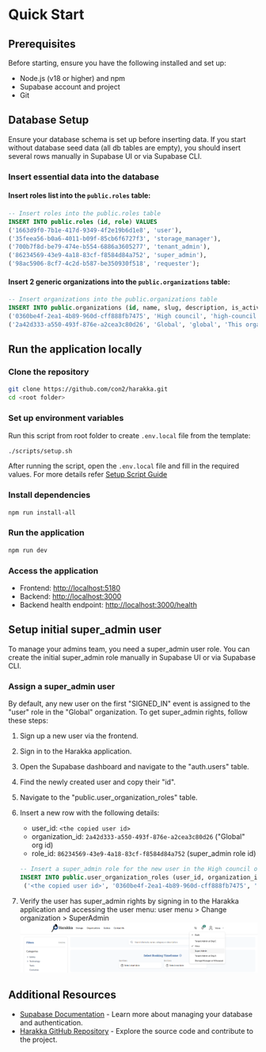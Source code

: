 # Quick Start

## Prerequisites

Before starting, ensure you have the following installed and set up:

- Node.js (v18 or higher) and npm
- Supabase account and project
- Git

## Database Setup

Ensure your database schema is set up before inserting data.
If you start without database seed data (all db tables are empty), you should insert several rows manually in Supabase UI or via Supabase CLI.

### Insert essential data into the database

#### Insert roles list into the `public.roles` table:

```sql
-- Insert roles into the public.roles table
INSERT INTO public.roles (id, role) VALUES
('1663d9f0-7b1e-417d-9349-4f2e19b6d1e8', 'user'),
('35feea56-b0a6-4011-b09f-85cb6f6727f3', 'storage_manager'),
('700b7f8d-be79-474e-b554-6886a3605277', 'tenant_admin'),
('86234569-43e9-4a18-83cf-f8584d84a752', 'super_admin'),
('98ac5906-8cf7-4c2d-b587-be350930f518', 'requester');
```

#### Insert 2 generic organizations into the `public.organizations` table:

```sql
-- Insert organizations into the public.organizations table
INSERT INTO public.organizations (id, name, slug, description, is_active, is_deleted) VALUES
('0360be4f-2ea1-4b89-960d-cff888fb7475', 'High council', 'high-council', 'Almighty admins rule from here (like super_admins)', TRUE, FALSE),
('2a42d333-a550-493f-876e-a2cea3c80d26', 'Global', 'global', 'This organization is a default organization for all users that sign up on the app. All users in this organization will have a role "user" at sign up', TRUE, FALSE);
```

## Run the application locally

### Clone the repository

```sh
git clone https://github.com/con2/harakka.git
cd <root folder>
```

### Set up environment variables

Run this script from root folder to create `.env.local` file from the template:

```sh
./scripts/setup.sh
```

After running the script, open the `.env.local` file and fill in the required values.
For more details refer [Setup Script Guide](./developers/workflows/scripts/setup.md)

### Install dependencies

```sh
npm run install-all
```

### Run the application

```sh
npm run dev
```

### Access the application

- Frontend: <http://localhost:5180>
- Backend: <http://localhost:3000>
- Backend health endpoint: <http://localhost:3000/health>

## Setup initial super_admin user

To manage your admins team, you need a super_admin user role. You can create the initial super_admin role manually in Supabase UI or via Supabase CLI.

### Assign a super_admin user

By default, any new user on the first "SIGNED_IN" event is assigned to the "user" role in the "Global" organization. To get super_admin rights, follow these steps:

1. Sign up a new user via the frontend.
2. Sign in to the Harakka application.
3. Open the Supabase dashboard and navigate to the "auth.users" table.
4. Find the newly created user and copy their "id".
5. Navigate to the "public.user_organization_roles" table.
6. Insert a new row with the following details:

   - user_id: `<the copied user id>`
   - organization_id: `2a42d333-a550-493f-876e-a2cea3c80d26` ("Global" org id)
   - role_id: `86234569-43e9-4a18-83cf-f8584d84a752` (super_admin role id)

   ```sql
   -- Insert a super_admin role for the new user in the High council organization
   INSERT INTO public.user_organization_roles (user_id, organization_id, role_id, is_active) VALUES
    ('<the copied user id>', '0360be4f-2ea1-4b89-960d-cff888fb7475', '86234569-43e9-4a18-83cf-f8584d84a752', TRUE);
   ```

7. Verify the user has super_admin rights by signing in to the Harakka application and accessing the user menu:
   user menu > Change organization > SuperAdmin
   ![user menu with Super Admin option](image-1.png)

## Additional Resources

- [Supabase Documentation](https://supabase.com/docs) - Learn more about managing your database and authentication.
- [Harakka GitHub Repository](https://github.com/con2/harakka) - Explore the source code and contribute to the project.
